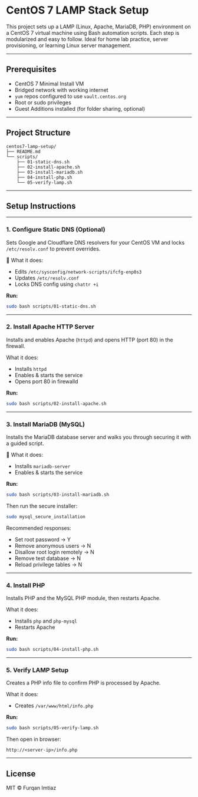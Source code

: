 # CentOS 7 LAMP Stack Setup

This project sets up a LAMP (Linux, Apache, MariaDB, PHP) environment on a CentOS 7 virtual machine using Bash automation scripts. Each step is modularized and easy to follow. Ideal for home lab practice, server provisioning, or learning Linux server management.

---

## Prerequisites

- CentOS 7 Minimal Install VM  
- Bridged network with working internet  
- `yum` repos configured to use `vault.centos.org`  
- Root or sudo privileges  
- Guest Additions installed (for folder sharing, optional)  

---

## Project Structure

```
centos7-lamp-setup/  
├── README.md  
└── scripts/  
    ├── 01-static-dns.sh  
    ├── 02-install-apache.sh  
    ├── 03-install-mariadb.sh  
    ├── 04-install-php.sh  
    └── 05-verify-lamp.sh  
```

---

## Setup Instructions

---

### 1. Configure Static DNS (Optional)

Sets Google and Cloudflare DNS resolvers for your CentOS VM and locks `/etc/resolv.conf` to prevent overrides.

🔧 What it does:
- Edits `/etc/sysconfig/network-scripts/ifcfg-enp0s3`
- Updates `/etc/resolv.conf`
- Locks DNS config using `chattr +i`

**Run:**
```bash
sudo bash scripts/01-static-dns.sh
```

---

### 2. Install Apache HTTP Server

Installs and enables Apache (`httpd`) and opens HTTP (port 80) in the firewall.

What it does:
- Installs `httpd`
- Enables & starts the service
- Opens port 80 in firewalld

**Run:**
```bash
sudo bash scripts/02-install-apache.sh
```

---

### 3. Install MariaDB (MySQL)

Installs the MariaDB database server and walks you through securing it with a guided script.

🔧 What it does:
- Installs `mariadb-server`
- Enables & starts the service

**Run:**
```bash
sudo bash scripts/03-install-mariadb.sh
```

Then run the secure installer:
```bash
sudo mysql_secure_installation
```

Recommended responses:
- Set root password → Y  
- Remove anonymous users → N  
- Disallow root login remotely → N  
- Remove test database → N  
- Reload privilege tables → N  

---

### 4. Install PHP

Installs PHP and the MySQL PHP module, then restarts Apache.

What it does:
- Installs `php` and `php-mysql`
- Restarts Apache

**Run:**
```bash
sudo bash scripts/04-install-php.sh
```

---

### 5. Verify LAMP Setup

Creates a PHP info file to confirm PHP is processed by Apache.

What it does:
- Creates `/var/www/html/info.php`

**Run:**
```bash
sudo bash scripts/05-verify-lamp.sh
```

Then open in browser:  
```
http://<server-ip>/info.php
```

---

## License

MIT © Furqan Imtiaz

